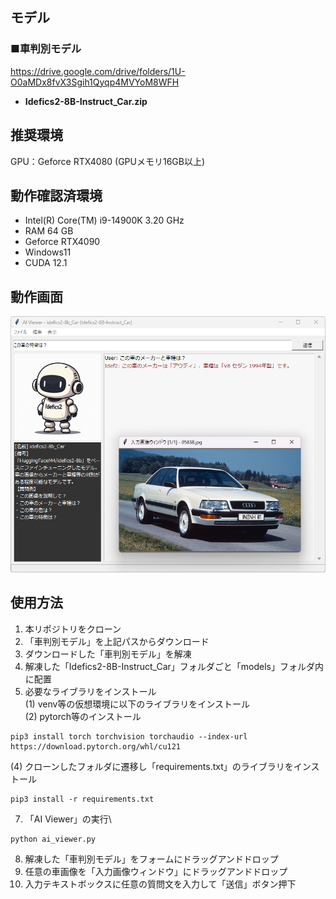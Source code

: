 ## モデル
### ■車判別モデル
https://drive.google.com/drive/folders/1U-O0aMDx8fvX3Sgih1Qyqp4MVYoM8WFH
- **Idefics2-8B-Instruct_Car.zip**

## 推奨環境
GPU：Geforce RTX4080 (GPUメモリ16GB以上)

## 動作確認済環境
- Intel(R) Core(TM) i9-14900K 3.20 GHz
- RAM 64 GB
- Geforce RTX4090
- Windows11
- CUDA 12.1

## 動作画面
!["フォーム画像"](https://github.com/soji-y/ai-viewer-model-car/blob/master/images/ai_viewer_form.png)

## 使用方法
1. 本リポジトリをクローン
2. 「車判別モデル」を上記パスからダウンロード
3. ダウンロードした「車判別モデル」を解凍
4. 解凍した「Idefics2-8B-Instruct_Car」フォルダごと「models」フォルダ内に配置
5. 必要なライブラリをインストール\
(1) venv等の仮想環境に以下のライブラリをインストール\
(2) pytorch等のインストール
```
pip3 install torch torchvision torchaudio --index-url https://download.pytorch.org/whl/cu121
```
(4) クローンしたフォルダに遷移し「requirements.txt」のライブラリをインストール
```
pip3 install -r requirements.txt
```
7. 「AI Viewer」の実行\
```
python ai_viewer.py
```
8. 解凍した「車判別モデル」をフォームにドラッグアンドドロップ
9. 任意の車画像を「入力画像ウィンドウ」にドラッグアンドドロップ
10. 入力テキストボックスに任意の質問文を入力して「送信」ボタン押下
